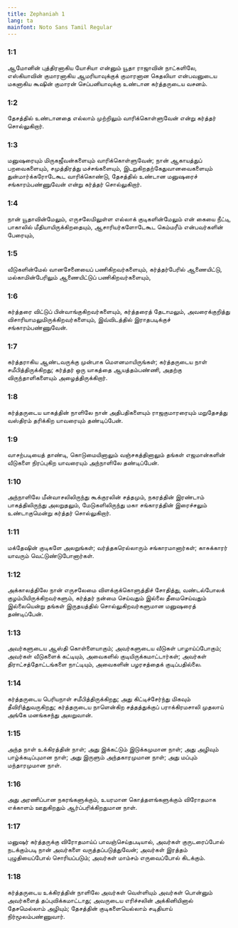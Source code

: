 ```yaml
---
title: Zephaniah 1
lang: ta
mainfont: Noto Sans Tamil Regular
---
```


###  1:1

ஆமோனின் புத்திரனாகிய யோசியா என்னும் யூதா ராஜாவின் நாட்களிலே, எஸ்கியாவின் குமாரனாகிய ஆமரியாவுக்குக் குமாரனான கெதலியா என்பவனுடைய மகனாகிய கூஷின் குமாரன் செப்பனியாவுக்கு உண்டான கர்த்தருடைய வசனம்.

###  1:2

தேசத்தில் உண்டானதை எல்லாம் முற்றிலும் வாரிக்கொள்ளுவேன் என்று கர்த்தர் சொல்லுகிறார்.

###  1:3

மனுஷரையும் மிருகஜீவன்களையும் வாரிக்கொள்ளுவேன்; நான் ஆகாயத்துப் பறவைகளையும், சமுத்திரத்து மச்சங்களையும், இடறுகிறதற்கேதுவானவைகளையும் துன்மார்க்கரோடேகூட வாரிக்கொண்டு, தேசத்தில் உண்டான மனுஷரைச் சங்காரம்பண்ணுவேன் என்று கர்த்தர் சொல்லுகிறார்.

###  1:4

நான் யூதாவின்மேலும், எருசலேமிலுள்ள எல்லாக் குடிகளின்மேலும் என் கையை நீட்டி, பாகாலில் மீதியாயிருக்கிறதையும், ஆசாரியர்களோடேகூட கெம்மரீம் என்பவர்களின் பேரையும்,

###  1:5

வீடுகளின்மேல் வானசேனையைப் பணிகிறவர்களையும், கர்த்தர்பேரில் ஆணையிட்டு, மல்காமின்பேரிலும் ஆணையிட்டுப் பணிகிறவர்களையும்,

###  1:6

கர்த்தரை விட்டுப் பின்வாங்குகிறவர்களையும், கர்த்தரைத் தேடாமலும், அவரைக்குறித்து விசாரியாமலுமிருக்கிறவர்களையும், இவ்விடத்தில் இராதபடிக்குச் சங்காரம்பண்ணுவேன்.

###  1:7

கர்த்தராகிய ஆண்டவருக்கு முன்பாக மௌனமாயிருங்கள்; கர்த்தருடைய நாள் சமீபித்திருக்கிறது; கர்த்தர் ஒரு யாகத்தை ஆயத்தம்பண்ணி, அதற்கு விருந்தாளிகளையும் அழைத்திருக்கிறார்.

###  1:8

கர்த்தருடைய யாகத்தின் நாளிலே நான் அதிபதிகளையும் ராஜகுமாரரையும் மறுதேசத்து வஸ்திரம் தரிக்கிற யாவரையும் தண்டிப்பேன்.

###  1:9

வாசற்படியைத் தாண்டி, கொடுமையினாலும் வஞ்சகத்தினாலும் தங்கள் எஜமான்களின் வீடுகளை நிரப்புகிற யாவரையும் அந்நாளிலே தண்டிப்பேன்.

###  1:10

அந்நாளிலே மீன்வாசலிலிருந்து கூக்குரலின் சத்தமும், நகரத்தின் இரண்டாம் பாகத்திலிருந்து அலறுதலும், மேடுகளிலிருந்து மகா சங்காரத்தின் இரைச்சலும் உண்டாகுமென்று கர்த்தர் சொல்லுகிறார்.

###  1:11

மக்தேஷின் குடிகளே அலறுங்கள்; வர்த்தகரெல்லாரும் சங்காரமானார்கள்; காசுக்காரர் யாவரும் வெட்டுண்டுபோனார்கள்.

###  1:12

அக்காலத்திலே நான் எருசலேமை விளக்குக்கொளுத்திச் சோதித்து, வண்டல்போலக் குழம்பியிருக்கிறவர்களும், கர்த்தர் நன்மை செய்வதும் இல்லை தீமைசெய்வதும் இல்லையென்று தங்கள் இருதயத்தில் சொல்லுகிறவர்களுமான மனுஷரைத் தண்டிப்பேன்.

###  1:13

அவர்களுடைய ஆஸ்தி கொள்ளையாகும்; அவர்களுடைய வீடுகள் பாழாய்ப்போகும்; அவர்கள் வீடுகளைக் கட்டியும், அவைகளில் குடியிருக்கமாட்டார்கள்; அவர்கள் திராட்சத்தோட்டங்களை நாட்டியும், அவைகளின் பழரசத்தைக் குடிப்பதில்லை.

###  1:14

கர்த்தருடைய பெரியநாள் சமீபித்திருக்கிறது; அது கிட்டிச்சேர்ந்து மிகவும் தீவிரித்துவருகிறது; கர்த்தருடைய நாளென்கிற சத்தத்துக்குப் பராக்கிரமசாலி முதலாய் அங்கே மனங்கசந்து அலறுவான்.

###  1:15

அந்த நாள் உக்கிரத்தின் நாள்; அது இக்கட்டும் இடுக்கமுமான நாள்; அது அழிவும் பாழ்க்கடிப்புமான நாள்; அது இருளும் அந்தகாரமுமான நாள்; அது மப்பும் மந்தாரமுமான நாள்.

###  1:16

அது அரணிப்பான நகரங்களுக்கும், உயரமான கொத்தளங்களுக்கும் விரோதமாக எக்காளம் ஊதுகிறதும் ஆர்ப்பரிக்கிறதுமான நாள்.

###  1:17

மனுஷர் கர்த்தருக்கு விரோதமாய்ப் பாவஞ்செய்தபடியால், அவர்கள் குருடரைப்போல் நடக்கும்படி நான் அவர்களை வருத்தப்படுத்துவேன்; அவர்கள் இரத்தம் புழுதியைப்போல் சொரியப்படும்; அவர்கள் மாம்சம் எருவைப்போல் கிடக்கும்.

###  1:18

கர்த்தருடைய உக்கிரத்தின் நாளிலே அவர்கள் வெள்ளியும் அவர்கள் பொன்னும் அவர்களைத் தப்புவிக்கமாட்டாது; அவருடைய எரிச்சலின் அக்கினியினால் தேசமெல்லாம் அழியும்; தேசத்தின் குடிகளையெல்லாம் சடிதியாய் நிர்மூலம்பண்ணுவார்.

